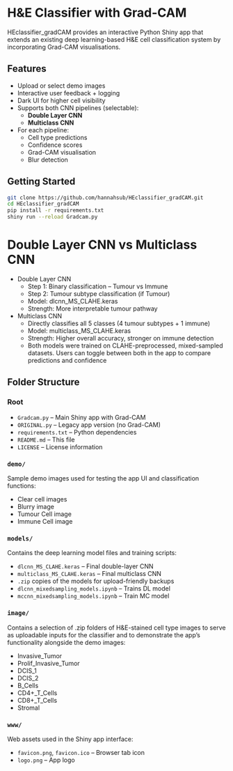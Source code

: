 # H&E Classifier with Grad-CAM 
HEclassifier_gradCAM provides an interactive Python Shiny app that extends an existing deep learning-based H&E cell classification system by incorporating Grad-CAM visualisations.

## Features
- Upload or select demo images
- Interactive user feedback + logging
- Dark UI for higher cell visibility
- Supports both CNN pipelines (selectable):
  - **Double Layer CNN**
  - **Multiclass CNN**
- For each pipeline:
  - Cell type predictions
  - Confidence scores
  - Grad-CAM visualisation
  - Blur detection

## Getting Started
```bash
git clone https://github.com/hannahsub/HEclassifier_gradCAM.git
cd HEclassifier_gradCAM
pip install -r requirements.txt
shiny run --reload Gradcam.py
```

# **Double Layer CNN** vs **Multiclass CNN**
- Double Layer CNN
    - Step 1: Binary classification – Tumour vs Immune
    - Step 2: Tumour subtype classification (if Tumour)
    - Model: dlcnn_MS_CLAHE.keras
    - Strength: More interpretable tumour pathway
- Multiclass CNN
    - Directly classifies all 5 classes (4 tumour subtypes + 1 immune)
    - Model: multiclass_MS_CLAHE.keras
    - Strength: Higher overall accuracy, stronger on immune detection
    - Both models were trained on CLAHE-preprocessed, mixed-sampled datasets. Users can toggle between both in the app to compare predictions and confidence

## Folder Structure
### Root
- `Gradcam.py` – Main Shiny app with Grad-CAM
- `ORIGINAL.py` – Legacy app version (no Grad-CAM)
- `requirements.txt` – Python dependencies
- `README.md` – This file
- `LICENSE` – License information


### `demo/`
Sample demo images used for testing the app UI and classification functions:
- Clear cell images
- Blurry image
- Tumour Cell image
- Immune Cell image

### `models/`
Contains the deep learning model files and training scripts:
- `dlcnn_MS_CLAHE.keras` – Final double-layer CNN
- `multiclass_MS_CLAHE.keras` – Final multiclass CNN 
- `.zip` copies of the models for upload-friendly backups
- `dlcnn_mixedsampling_models.ipynb` – Trains DL model
- `mccnn_mixedsampling_models.ipynb` – Train MC model

### `image/`
Contains a selection of .zip folders of H&E-stained cell type images to serve as uploadable inputs for the classifier and to demonstrate the app’s functionality alongside the demo images:
- Invasive_Tumor
- Prolif_Invasive_Tumor
- DCIS_1
- DCIS_2
- B_Cells
- CD4+_T_Cells
- CD8+_T_Cells
- Stromal

### `www/`
Web assets used in the Shiny app interface:
- `favicon.png`, `favicon.ico` – Browser tab icon
- `logo.png` – App logo

